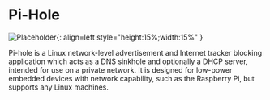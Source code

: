 # Pi-Hole

![Placeholder](/img/logos/pihole.png){: align=left style="height:15%;width:15%" }

Pi-hole is a Linux network-level advertisement and Internet tracker blocking application which acts as a DNS sinkhole and optionally a DHCP server, intended for use on a private network. It is designed for low-power embedded devices with network capability, such as the Raspberry Pi, but supports any Linux machines.